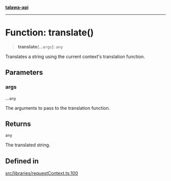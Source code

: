 [**talawa-api**](../../../README.md)

***

# Function: translate()

> **translate**(...`args`): `any`

Translates a string using the current context's translation function.

## Parameters

### args

...`any`

The arguments to pass to the translation function.

## Returns

`any`

The translated string.

## Defined in

[src/libraries/requestContext.ts:100](https://github.com/Suyash878/talawa-api/blob/f376d03c37e9acd046e7cc983947432c95f74442/src/libraries/requestContext.ts#L100)
